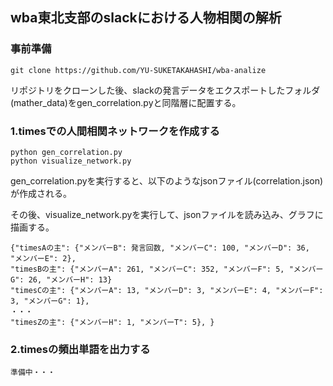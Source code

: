 ## wba東北支部のslackにおける人物相関の解析

### 事前準備
```
git clone https://github.com/YU-SUKETAKAHASHI/wba-analize
```
リポジトリをクローンした後、slackの発言データをエクスポートしたフォルダ(mather_data)をgen_correlation.pyと同階層に配置する。

### 1.timesでの人間相関ネットワークを作成する
```
python gen_correlation.py
python visualize_network.py
```
gen_correlation.pyを実行すると、以下のようなjsonファイル(correlation.json)が作成される。

その後、visualize_network.pyを実行して、jsonファイルを読み込み、グラフに描画する。
```
{"timesAの主": {"メンバーB": 発言回数, "メンバーC": 100, "メンバーD": 36, "メンバーE": 2}, 
"timesBの主": {"メンバーA": 261, "メンバーC": 352, "メンバーF": 5, "メンバーG": 26, "メンバーH": 13}
"timesCの主": {"メンバーA": 13, "メンバーD": 3, "メンバーE": 4, "メンバーF": 3, "メンバーG": 1}, 
・・・
"timesZの主": {"メンバーH": 1, "メンバーT": 5}, }
```

### 2.timesの頻出単語を出力する
```
準備中・・・
```
